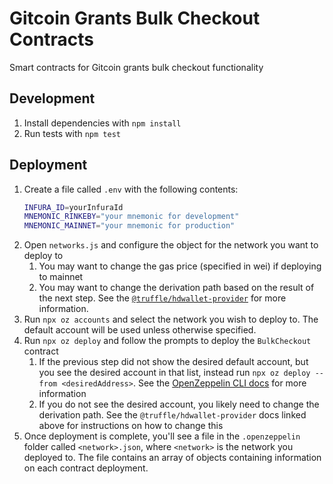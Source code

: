 # Gitcoin Grants Bulk Checkout Contracts

Smart contracts for Gitcoin grants bulk checkout functionality

## Development

1. Install dependencies with `npm install`
2. Run tests with `npm test`

## Deployment

1. Create a file called `.env` with the following contents:
   ```bash
   INFURA_ID=yourInfuraId
   MNEMONIC_RINKEBY="your mnemonic for development"
   MNEMONIC_MAINNET="your mnemonic for production"
   ```
2. Open `networks.js` and configure the object for the network you want to deploy to
   1. You may want to change the gas price (specified in wei) if deploying to mainnet
   2. You may want to change the derivation path based on the result of the next step. See the [`@truffle/hdwallet-provider`](https://github.com/trufflesuite/truffle/tree/master/packages/hdwallet-provider) for more information.
3. Run `npx oz accounts` and select the network you wish to deploy to. The default account will be used unless otherwise specified.
4. Run `npx oz deploy` and follow the prompts to deploy the `BulkCheckout` contract
   1. If the previous step did not show the desired default account, but you see the desired account in that list, instead run `npx oz deploy --from <desiredAddress>`. See the [OpenZeppelin CLI docs](https://docs.openzeppelin.com/cli/2.8/commands#deploy) for more information
   2. If you do not see the desired account, you likely need to change the derivation path. See the `@truffle/hdwallet-provider` docs linked above for instructions on how to change this
5. Once deployment is complete, you'll see a file in the `.openzeppelin` folder called `<network>.json`, where `<network>` is the network you deployed to. The file contains an array of objects containing information on each contract deployment.
